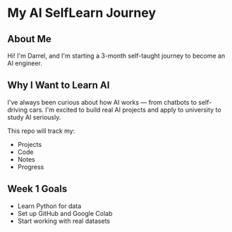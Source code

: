 # My AI SelfLearn Journey

## About Me
Hi! I'm Darrel, and I'm starting a 3-month self-taught journey to become an AI engineer.

## Why I Want to Learn AI
I've always been curious about how AI works — from chatbots to self-driving cars. I'm excited to build real AI projects and apply to university to study AI seriously.

This repo will track my:
- Projects
- Code
- Notes
- Progress

## Week 1 Goals
- Learn Python for data
- Set up GitHub and Google Colab
- Start working with real datasets
